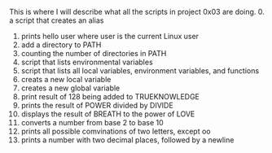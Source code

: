 This is where I will describe what all the scripts in project 0x03 are doing.
0. a script that creates an alias
1. prints hello user where user is the current Linux user
2. add a directory to PATH
3. counting the number of directories in PATH
4. script that lists environmental variables
5. script that lists all local variables, environment variables, and functions
6. creats a new local variable
7. creates a new global variable
8. print result of 128 being added to TRUEKNOWLEDGE
9. prints the result of POWER divided by DIVIDE
10. displays the result of BREATH to the power of LOVE
11. converts a number from base 2 to base 10
12. prints all possible comvinations of two letters, except oo
13. prints a number with two decimal places, followed by a newline

